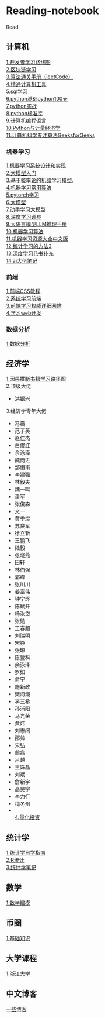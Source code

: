 # Reading-notebook
Read
## 计算机 
[1.开发者学习路线图](https://roadmap.sh/)<br>
[2.区块链学习](https://github.com/Eternaldeath/blockchainHome)<br>
[3.算法通关手册（leetCode）](https://algo.itcharge.cn/)<br>
[4.精通计算机工具](https://missing-semester-cn.github.io/)<br>
[5.sql学习](https://sqlzoo.net/wiki/SQL_Tutorial)<br>
[6.python基础](https://github.com/jackfrued/Python-Core-50-Courses)[python100天](https://github.com/jackfrued/Python-100-Days)<br>
[7.python实战](https://github.com/Jack-Cherish/PythonPark)<br>
[8.python标准库](https://pymotw.com/3/index.html#)<br>
[9.计算机编程语言](https://github.com/EbookFoundation/free-programming-books)<br>
[10.Python与计量经济学](https://pyecon.org)</br>
[11.计算机科学专注算法GeeksforGeeks](https://www.geeksforgeeks.org/)


### 机器学习
[1.机器学习系统设计和实现](https://openmlsys.github.io/index.html)<br>
[2.大模型入门](https://github.com/km1994/LLMsNineStoryDemonTower/blob/main/detail.md)<br>
[3.基于概率论的机器学习模型.](https://github.com/probml/pyprobml)<br>
[4.机器学习常用算法](https://github.com/nosuggest/Reflection_Summary)<br>
[5.pytorch学习](https://github.com/yufanmiao/eat_pytorch_in_20_days)<br>
[6.大模型](https://github.com/rasbt/LLMs-from-scratch)<br>
[7.动手学习大模型](https://github.com/Lordog/dive-into-llms)<br>
[8.深度学习调参](https://junxnone.github.io/tpcn/#/)<br>
[9.大语言模型LLM推理手册](https://github.com/DefTruth/Awesome-LLM-Inference)<br>
[10.机器学习算法](https://github.com/weixr18/MLAN)<br>
[11.机器学习资源大全中文版](https://github.com/jobbole/awesome-machine-learning-cn)<br>
[12.统计学习的方法2](https://github.com/SmirkCao/Lihang)<br>
[13.深度学习花书补充](https://github.com/MingchaoZhu/DeepLearning)<br>
[14.ai大佬笔记](https://github.com/cbamls/AI_Tutorial)<br>
### 前端
[1.前端CSS教程](https://github.com/pengfeiw/css-tutorial/blob/master/README.md)<br>
[2.系统学习前端](https://gitcode.com/qianguyihao/Web/overview?utm_source=csdn_github_accelerator)<br>
[3.前端学习权威详细网站](https://developer.mozilla.org/zh-CN/)<br>
[4.学习web开发](https://developer.mozilla.org/zh-CN/docs/Learn)<br>

### 数据分析
[1.数据分析](https://github.com/hi-weijun/PythonDataScience-Collections)<br>
## 经济学
[1.因果推断书籍学习路径图](https://www.bradyneal.com/which-causal-inference-book)<br>
2.顶级大佬
* 洪银兴


  
3.经济学青年大佬
* 冯晨
* 范子英
* 赵仁杰
* 白俊红
* 余泳泽
* 魏尚进
* 邹恒甫
* 李建强
* 林毅夫
* 魏一鸣
* 潘军
* 张俊森
* 文一
* 黄季焜
* 苏良军
* 徐立新
* 王鹏飞
* 陆毅
* 张晓燕
* 田轩
* 林伯强
* 郭峰
* 张川川
* 姜富伟
* 钟宁烨
* 陈斌开
* 杨汝岱
* 张勋
* 王春超
* 刘瑞明
* 宋铮
* 张琼
* 陈登科
* 余泳泽
* 罗如
* 俞宁
* 施新政
* 樊海潮
* 李三希
* 孙浦阳
* 马光荣
* 黄炜
* 刘志阔
* 邵帅
* 宋弘
* 翁翕
* 吕越
* 王姝晶
* 刘斌
* 詹新宇
* 高昊宇
* 李力行
* 梅冬州
* 
  <br>[4.量化投资](https://github.com/zincsabian/Quantitative-Finance)<br>
## 统计学
[1.统计学自学指南](https://xuankaiwang.github.io/)<br>
[2.R统计](https://www.wvbauer.com/doku.php/live_streams)<br>
[3.统计学笔记](https://chewisinho.github.io/class-notes)<br>
## 数学
[1.数学建模](https://github.com/datawhalechina/intro-mathmodel)<br>
## 币圈
[1.基础知识](https://btcdayu.gitbook.io/dayu/tou-zi-jing-dian/tun-bi-te-bi)<br>
## 大学课程
[1.浙江大学](https://qsctech.github.io/zju-icicles/)<br>
## 中文博客
[一些博客](https://github.com/timqian/chinese-independent-blogs)
